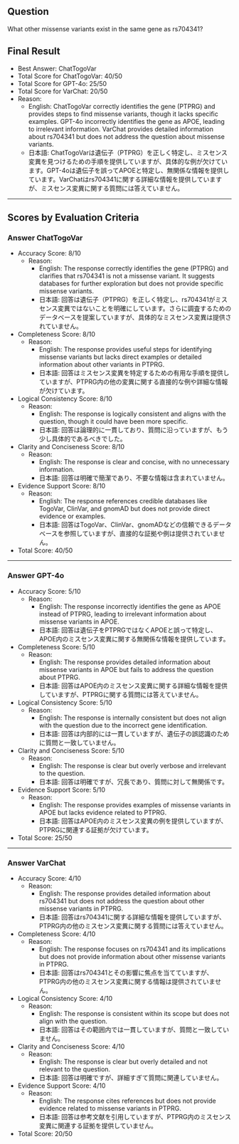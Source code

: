 ## Question

What other missense variants exist in the same gene as rs704341?

## Final Result

- Best Answer: ChatTogoVar
- Total Score for ChatTogoVar: 40/50
- Total Score for GPT-4o: 25/50
- Total Score for VarChat: 20/50
- Reason:
  - English: ChatTogoVar correctly identifies the gene (PTPRG) and provides steps to find missense variants, though it lacks specific examples. GPT-4o incorrectly identifies the gene as APOE, leading to irrelevant information. VarChat provides detailed information about rs704341 but does not address the question about missense variants.
  - 日本語: ChatTogoVarは遺伝子（PTPRG）を正しく特定し、ミスセンス変異を見つけるための手順を提供していますが、具体的な例が欠けています。GPT-4oは遺伝子を誤ってAPOEと特定し、無関係な情報を提供しています。VarChatはrs704341に関する詳細な情報を提供していますが、ミスセンス変異に関する質問には答えていません。

---

## Scores by Evaluation Criteria

### Answer ChatTogoVar
- Accuracy Score: 8/10
  - Reason: 
    - English: The response correctly identifies the gene (PTPRG) and clarifies that rs704341 is not a missense variant. It suggests databases for further exploration but does not provide specific missense variants.
    - 日本語: 回答は遺伝子（PTPRG）を正しく特定し、rs704341がミスセンス変異ではないことを明確にしています。さらに調査するためのデータベースを提案していますが、具体的なミスセンス変異は提供されていません。
- Completeness Score: 8/10
  - Reason: 
    - English: The response provides useful steps for identifying missense variants but lacks direct examples or detailed information about other variants in PTPRG.
    - 日本語: 回答はミスセンス変異を特定するための有用な手順を提供していますが、PTPRG内の他の変異に関する直接的な例や詳細な情報が欠けています。
- Logical Consistency Score: 8/10
  - Reason: 
    - English: The response is logically consistent and aligns with the question, though it could have been more specific.
    - 日本語: 回答は論理的に一貫しており、質問に沿っていますが、もう少し具体的であるべきでした。
- Clarity and Conciseness Score: 8/10
  - Reason: 
    - English: The response is clear and concise, with no unnecessary information.
    - 日本語: 回答は明確で簡潔であり、不要な情報は含まれていません。
- Evidence Support Score: 8/10
  - Reason: 
    - English: The response references credible databases like TogoVar, ClinVar, and gnomAD but does not provide direct evidence or examples.
    - 日本語: 回答はTogoVar、ClinVar、gnomADなどの信頼できるデータベースを参照していますが、直接的な証拠や例は提供されていません。
- Total Score: 40/50

---

### Answer GPT-4o
- Accuracy Score: 5/10
  - Reason: 
    - English: The response incorrectly identifies the gene as APOE instead of PTPRG, leading to irrelevant information about missense variants in APOE.
    - 日本語: 回答は遺伝子をPTPRGではなくAPOEと誤って特定し、APOE内のミスセンス変異に関する無関係な情報を提供しています。
- Completeness Score: 5/10
  - Reason: 
    - English: The response provides detailed information about missense variants in APOE but fails to address the question about PTPRG.
    - 日本語: 回答はAPOE内のミスセンス変異に関する詳細な情報を提供していますが、PTPRGに関する質問には答えていません。
- Logical Consistency Score: 5/10
  - Reason: 
    - English: The response is internally consistent but does not align with the question due to the incorrect gene identification.
    - 日本語: 回答は内部的には一貫していますが、遺伝子の誤認識のために質問と一致していません。
- Clarity and Conciseness Score: 5/10
  - Reason: 
    - English: The response is clear but overly verbose and irrelevant to the question.
    - 日本語: 回答は明確ですが、冗長であり、質問に対して無関係です。
- Evidence Support Score: 5/10
  - Reason: 
    - English: The response provides examples of missense variants in APOE but lacks evidence related to PTPRG.
    - 日本語: 回答はAPOE内のミスセンス変異の例を提供していますが、PTPRGに関連する証拠が欠けています。
- Total Score: 25/50

---

### Answer VarChat
- Accuracy Score: 4/10
  - Reason: 
    - English: The response provides detailed information about rs704341 but does not address the question about other missense variants in PTPRG.
    - 日本語: 回答はrs704341に関する詳細な情報を提供していますが、PTPRG内の他のミスセンス変異に関する質問には答えていません。
- Completeness Score: 4/10
  - Reason: 
    - English: The response focuses on rs704341 and its implications but does not provide information about other missense variants in PTPRG.
    - 日本語: 回答はrs704341とその影響に焦点を当てていますが、PTPRG内の他のミスセンス変異に関する情報は提供されていません。
- Logical Consistency Score: 4/10
  - Reason: 
    - English: The response is consistent within its scope but does not align with the question.
    - 日本語: 回答はその範囲内では一貫していますが、質問と一致していません。
- Clarity and Conciseness Score: 4/10
  - Reason: 
    - English: The response is clear but overly detailed and not relevant to the question.
    - 日本語: 回答は明確ですが、詳細すぎて質問に関連していません。
- Evidence Support Score: 4/10
  - Reason: 
    - English: The response cites references but does not provide evidence related to missense variants in PTPRG.
    - 日本語: 回答は参考文献を引用していますが、PTPRG内のミスセンス変異に関連する証拠を提供していません。
- Total Score: 20/50